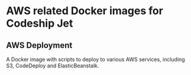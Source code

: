 # AWS related Docker images for Codeship Jet

## AWS Deployment

A Docker image with scripts to deploy to various AWS services, including S3, CodeDeploy and ElasticBeanstalk.

